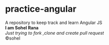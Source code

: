 # practice-angular
A repository to keep track and learn Angular JS  <br/>
__I am Sohel Rana__  
_Just trying to fork ,clone and create pull request_ <br/>
&copy;sohel
